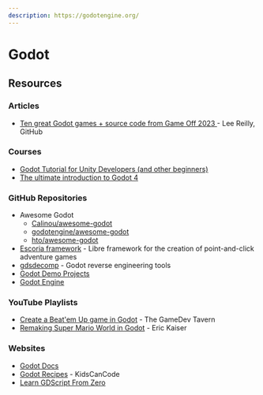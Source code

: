 ```yaml
---
description: https://godotengine.org/
---
```


# Godot

## Resources

### Articles

* [Ten great Godot games + source code from Game Off 2023 ](https://dev.to/github/top-godot-games-from-game-off-2023-5f3k)- Lee Reilly, GitHub

### Courses

* [Godot Tutorial for Unity Developers (and other beginners)](https://www.youtube.com/watch?v=1EFKe24X8vI)
* [The ultimate introduction to Godot 4](https://www.youtube.com/watch?v=nAh_Kx5Zh5Q)

### GitHub Repositories

* Awesome Godot
  * [Calinou/awesome-godot](https://github.com/Calinou/awesome-godot)
  * [godotengine/awesome-godot](https://github.com/godotengine/awesome-godot)
  * [hto/awesome-godot](https://github.com/hto/awesome-godot)
* [Escoria framework](https://github.com/godot-escoria) - Libre framework for the creation of point-and-click adventure games
* [gdsdecomp](https://github.com/GDRETools/gdsdecomp) - Godot reverse engineering tools
* [Godot Demo Projects](https://github.com/godotengine/godot-demo-projects)
* [Godot Engine](https://github.com/godotengine/godot)

### YouTube Playlists

* [Create a Beat'em Up game in Godot](https://www.youtube.com/playlist?list=PLNNbuBNHHbNGtZjygmnJ2fBvp6JmDNkAm) - The GameDev Tavern
* [Remaking Super Mario World in Godot](https://www.youtube.com/playlist?list=PLKCF1pHYsbiHNKGBoHrIM2l19tlN5GdVK) - Eric Kaiser

### Websites

* [Godot Docs](https://docs.godotengine.org/en/stable/index.html)
* [Godot Recipes](https://kidscancode.org/godot_recipes/4.x/) - KidsCanCode
* [Learn GDScript From Zero](https://gdquest.github.io/learn-gdscript/)
